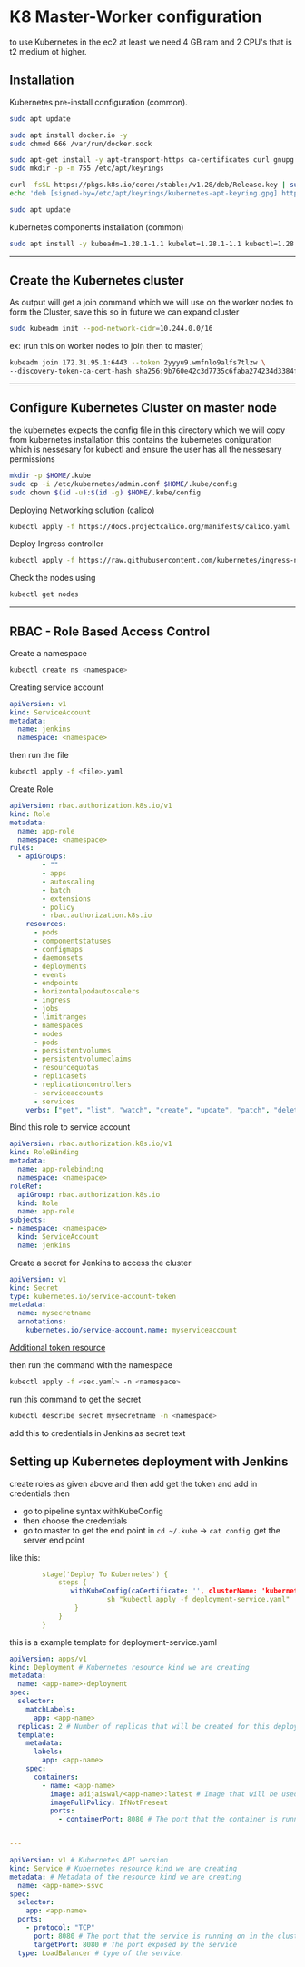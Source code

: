 # K8 Master-Worker configuration

to use Kubernetes in the ec2 at least we need 4 GB ram and 2 CPU's that is t2 medium ot higher.


## Installation

Kubernetes pre-install configuration (common).

```bash
sudo apt update

sudo apt install docker.io -y
sudo chmod 666 /var/run/docker.sock

sudo apt-get install -y apt-transport-https ca-certificates curl gnupg
sudo mkdir -p -m 755 /etc/apt/keyrings

curl -fsSL https://pkgs.k8s.io/core:/stable:/v1.28/deb/Release.key | sudo gpg --dearmor -o /etc/apt/keyrings/kubernetes-apt-keyring.gpg
echo 'deb [signed-by=/etc/apt/keyrings/kubernetes-apt-keyring.gpg] https://pkgs.k8s.io/core:/stable:/v1.28/deb/ /' | sudo tee /etc/apt/sources.list.d/kubernetes.list

sudo apt update
```
kubernetes components installation (common)

```bash 
sudo apt install -y kubeadm=1.28.1-1.1 kubelet=1.28.1-1.1 kubectl=1.28.1-1.1
```
---
## Create the Kubernetes cluster

As output will get a join command which we will use on the worker nodes to form the Cluster, save this so in future we can expand cluster
```bash
sudo kubeadm init --pod-network-cidr=10.244.0.0/16
```

ex: (run this on worker nodes to join then to master)
```bash
kubeadm join 172.31.95.1:6443 --token 2yyyu9.wmfnlo9alfs7tlzw \
--discovery-token-ca-cert-hash sha256:9b760e42c3d7735c6faba274234d3384f76c8468d70d1a254cf3e738fcbf1baf
```
--- 

## Configure Kubernetes Cluster on master node

the kubernetes expects the config file in this directory which we will copy from kubernetes installation this contains the kubernetes coniguration which is nessesary for kubectl and ensure the user has all the nessesary permissions

```bash	
mkdir -p $HOME/.kube
sudo cp -i /etc/kubernetes/admin.conf $HOME/.kube/config
sudo chown $(id -u):$(id -g) $HOME/.kube/config
```
Deploying Networking solution (calico)
	
```bash
kubectl apply -f https://docs.projectcalico.org/manifests/calico.yaml
```
	
Deploy Ingress controller
	
```bash
kubectl apply -f https://raw.githubusercontent.com/kubernetes/ingress-nginx/controller-v0.49.0/deploy/static/provider/baremetal/deploy.yaml
```
	
Check the nodes using
```bash
kubectl get nodes
```


---

	
## RBAC - Role Based Access Control
Create a namespace 
```bash
kubectl create ns <namespace>
```
Creating service account
```yaml
apiVersion: v1
kind: ServiceAccount
metadata:
  name: jenkins
  namespace: <namespace>
```
then run the file 
```bash
kubectl apply -f <file>.yaml
```
Create Role
```yaml
apiVersion: rbac.authorization.k8s.io/v1
kind: Role
metadata:
  name: app-role
  namespace: <namespace>
rules:
  - apiGroups:
        - ""
        - apps
        - autoscaling
        - batch
        - extensions
        - policy
        - rbac.authorization.k8s.io
    resources:
      - pods
      - componentstatuses
      - configmaps
      - daemonsets
      - deployments
      - events
      - endpoints
      - horizontalpodautoscalers
      - ingress
      - jobs
      - limitranges
      - namespaces
      - nodes
      - pods
      - persistentvolumes
      - persistentvolumeclaims
      - resourcequotas
      - replicasets
      - replicationcontrollers
      - serviceaccounts
      - services
    verbs: ["get", "list", "watch", "create", "update", "patch", "delete"]
```
Bind this role to service account
```yaml
apiVersion: rbac.authorization.k8s.io/v1
kind: RoleBinding
metadata:
  name: app-rolebinding
  namespace: <namespace> 
roleRef:
  apiGroup: rbac.authorization.k8s.io
  kind: Role
  name: app-role 
subjects:
- namespace: <namespace> 
  kind: ServiceAccount
  name: jenkins 
```
Create a secret for Jenkins to access the cluster
```yaml
apiVersion: v1
kind: Secret
type: kubernetes.io/service-account-token
metadata:
  name: mysecretname
  annotations:
    kubernetes.io/service-account.name: myserviceaccount

```
[Additional token resource](https://kubernetes.io/docs/reference/access-authn-authz/service-accounts-admin/#:~:text=To%20create%20a%20non%2Dexpiring,with%20that%20generated%20token%20data.)

then run the command with the namespace
```bash
kubectl apply -f <sec.yaml> -n <namespace> 
```
run this command to get the secret
```bash
kubectl describe secret mysecretname -n <namespace>
```
add this to credentials in Jenkins as secret text




## Setting up Kubernetes deployment with Jenkins 

create roles as given above and then add get the token and add in credentials then 
   - go to pipeline syntax withKubeConfig
   - then choose the credentials
   - go to master to get the end point in ```cd ~/.kube``` -> ```cat config ```get the server end point

like this:
```yaml
        stage('Deploy To Kubernetes') {
            steps {
               withKubeConfig(caCertificate: '', clusterName: 'kubernetes', contextName: '', credentialsId: 'k8-cred', namespace: 'webapps', restrictKubeConfigAccess: false, serverUrl: 'https://172.31.8.146:6443') {
                        sh "kubectl apply -f deployment-service.yaml"
                }
            }
        }
```
this is a example template for deployment-service.yaml
```yaml
apiVersion: apps/v1
kind: Deployment # Kubernetes resource kind we are creating
metadata:
  name: <app-name>-deployment
spec:
  selector:
    matchLabels:
      app: <app-name>
  replicas: 2 # Number of replicas that will be created for this deployment
  template:
    metadata:
      labels:
        app: <app-name>
    spec:
      containers:
        - name: <app-name>
          image: adijaiswal/<app-name>:latest # Image that will be used to containers in the cluster
          imagePullPolicy: IfNotPresent
          ports:
            - containerPort: 8080 # The port that the container is running on in the cluster


---

apiVersion: v1 # Kubernetes API version
kind: Service # Kubernetes resource kind we are creating
metadata: # Metadata of the resource kind we are creating
  name: <app-name>-ssvc
spec:
  selector:
    app: <app-name>
  ports:
    - protocol: "TCP"
      port: 8080 # The port that the service is running on in the cluster
      targetPort: 8080 # The port exposed by the service
  type: LoadBalancer # type of the service.
```

